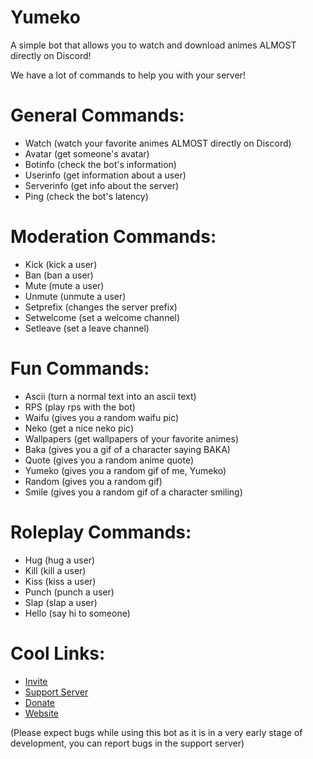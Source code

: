 # Yumeko

A simple bot that allows you to watch and download animes ALMOST directly on Discord!

We have a lot of commands to help you with your server!

# General Commands:

- Watch (watch your favorite animes ALMOST directly on Discord)
- Avatar (get someone's avatar)
- Botinfo (check the bot's information)
- Userinfo (get information about a user)
- Serverinfo (get info about the server)
- Ping (check the bot's latency)

# Moderation Commands:

- Kick (kick a user)
- Ban (ban a user)
- Mute (mute a user)
- Unmute (unmute a user)
- Setprefix (changes the server prefix)
- Setwelcome (set a welcome channel)
- Setleave (set a leave channel)

# Fun Commands:

- Ascii (turn a normal text into an ascii text)
- RPS (play rps with the bot)
- Waifu (gives you a random waifu pic)
- Neko (get a nice neko pic)
- Wallpapers (get wallpapers of your favorite animes)
- Baka (gives you a gif of a character saying BAKA)
- Quote (gives you a random anime quote)
- Yumeko (gives you a random gif of me, Yumeko)
- Random (gives you a random gif)
- Smile (gives you a random gif of a character smiling)

# Roleplay Commands:

- Hug (hug a user)
- Kill (kill a user)
- Kiss (kiss a user)
- Punch (punch a user)
- Slap (slap a user)
- Hello (say hi to someone)

 # Cool Links:

- [Invite](https://discord.com/oauth2/authorize?client_id=784132536631558184&scope=bot&permissions=8)
- [Support Server](https://discord.gg/AtcYJyMJrp)
- [Donate](https://donatebot.io/checkout/784033987198451733)
- [Website](https://yumeko.mobirisesite.com)

(Please expect bugs while using this bot as it is in a very early stage of development, you can report bugs in the support server)
